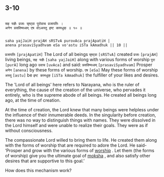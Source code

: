 ## 3-10


```shloka-sa

सह यज्ञैः प्रजाः सृष्ट्वा पुरोवाच प्रजापतिः ।
अनेन प्रसविष्यध्वम् एष वोऽअस्तु इष्ट कामधुक् ॥ १० ॥

```
```shloka-sa-hk

saha yajJaiH prajAH sRSTvA purovAca prajApatiH |
anena prasaviSyadhvam eSa vo'astu iSTa kAmadhuk || 10 ||

```
`प्रजापतिः` `[prajApatiH]` The Lord of all beings `सृष्ट्वा` `[sRSTvA]` created `प्रजाः` `[prajAH]` living beings, `सह यज्ञैः` `[saha yajJaiH]` along with various forms of worship `पुरा` `[purA]` long ago `उवाच` `[uvAca]` and said: `प्रसविष्यध्वम्` `[prasaviSyadhvam]` Prosper `अनेन` `[anena]` by these forms of worship. `एष` `[eSa]` May these forms of worship `अस्तु` `[astu]` be `इष्ट कामधुक्` `[iSTa kAmadhuk]` the fulfiller of your likes and desires.

The 'Lord of all beings' here refers to Narayana, who is the ruler of everything, the cause of the creation of the universe, who pervades it entirely, who is the supreme abode of all beings. He created all beings long ago, at the time of creation.

At the time of creation, the Lord knew that many beings were helpless under the influence of their innumerable deeds. In the singularity before creation, there was no way to distinguish things with names. They were dissolved in the Lord himself and were unable to realize their goals. They were as if without consciousness. 

The compassionate Lord willed to bring them to life. He created them along with the forms of worship that are required to adore the Lord. He said- ‘Prosper and grow with the various forms of 
[worship](3-9.md#yajna)
. Let them (the forms of worship) give you the ultimate goal of 
[moksha](Back-to-Basics.md#Moksha)
, and also satisfy other desires that are supportive to this goal.’

How does this mechanism work?


